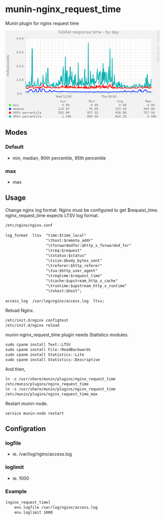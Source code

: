 munin-nginx_request_time
========================

Munin plugin for nginx request time

![munin-nginx_request_time example](https://raw.githubusercontent.com/t-cyrill/munin-nginx_request_time/master/images/example.png "munin-nginx_request_time example")


Modes
----------------

### Default

 * min, median, 90th percentile, 95th percentile

### max

 * max

Usage
----------------

Change nginx log format.
Nginx must be configured to get $request_time.  
nginx_request_time expects LTSV log format.  

```
/etc/nginx/nginx.conf

log_format  ltsv  "time:$time_local"
                  "\thost:$remote_addr"
                  "\tforwardedfor:$http_x_forwarded_for"
                  "\treq:$request"
                  "\tstatus:$status"
                  "\tsize:$body_bytes_sent"
                  "\treferer:$http_referer"
                  "\tua:$http_user_agent"
                  "\treqtime:$request_time"
                  "\tcache:$upstream_http_x_cache"
                  "\truntime:$upstream_http_x_runtime"
                  "\tvhost:$host";

access_log  /var/log/nginx/access.log  ltsv; 
```

Reload Nginx.
```
/etc/init.d/nginx configtest
/etc/init.d/nginx reload
```


munin-nginx_request_time plugin needs Statistics modules.

```
sudo cpanm install Text::LTSV
sudo cpanm install File::ReadBackwards
sudo cpanm install Statistics::Lite
sudo cpanm install Statistics::Descriptive
```

And then,

```
ln -s /usr/share/munin/plugins/nginx_request_time /etc/munin/plugins/nginx_request_time
ln -s /usr/share/munin/plugins/nginx_request_time /etc/munin/plugins/nginx_request_time_max
```

Restart munin-node.
```
service munin-node restart
```

Configration
----------------

### logfile

* ie. /var/log/nginx/access.log

### loglimit

* ie. 1000

### Example

```
[nginx_request_time]
    env.logfile /var/log/nginx/access.log
    env.loglimit 1000
```
